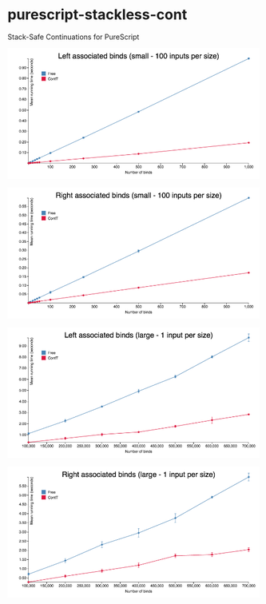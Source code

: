 # purescript-stackless-cont
Stack-Safe Continuations for PureScript

![Left Binds Small](Benchmark/graphs/left-bind-small.png)

![Right Binds Small](Benchmark/graphs/right-bind-small.png)

![Left Binds Large](Benchmark/graphs/left-bind-large.png)

![Right Binds Large](Benchmark/graphs/right-bind-large.png)
